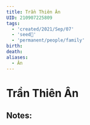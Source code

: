 ```yaml
---
title: Trần Thiên Ân
UID: 210907225809
tags:
  - 'created/2021/Sep/07'
  - 'seed🥜'
  - 'permanent/people/family'
birth: 
death: 
aliases:
  - Ân
---
```

# Trần Thiên Ân

## Notes:

